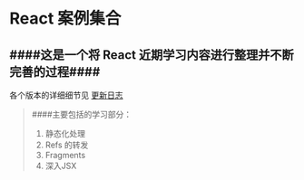 # React 案例集合 #
####这是一个将 React 近期学习内容进行整理并不断完善的过程####
------
各个版本的详细细节见 [更新日志](./CHANGELOG.md)
> ####主要包括的学习部分：
> 1. 静态化处理
> 2. Refs 的转发
> 3. Fragments
> 4. 深入JSX
